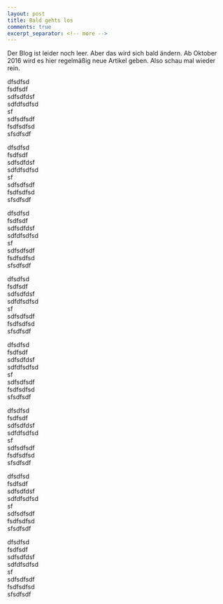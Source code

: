 ```yaml
---
layout: post
title: Bald gehts los
comments: true
excerpt_separator: <!-- more -->
---
```


Der Blog ist leider noch leer. Aber das wird sich bald ändern. Ab Oktober 2016 wird es hier regelmäßig neue Artikel geben. Also schau mal wieder rein.

dfsdfsd  
fsdfsdf  
sdfsdfdsf  
sdfdfsdfsd  
sf  
sdfsdfsdf  
fsdfsdfsd  
sfsdfsdf  

dfsdfsd  
fsdfsdf  
sdfsdfdsf  
sdfdfsdfsd  
sf  
sdfsdfsdf  
fsdfsdfsd  
sfsdfsdf  

dfsdfsd  
fsdfsdf  
sdfsdfdsf  
sdfdfsdfsd  
sf  
sdfsdfsdf  
fsdfsdfsd  
sfsdfsdf  

dfsdfsd  
fsdfsdf  
sdfsdfdsf  
sdfdfsdfsd  
sf  
sdfsdfsdf  
fsdfsdfsd  
sfsdfsdf  

dfsdfsd  
fsdfsdf  
sdfsdfdsf  
sdfdfsdfsd  
sf  
sdfsdfsdf  
fsdfsdfsd  
sfsdfsdf  

dfsdfsd  
fsdfsdf  
sdfsdfdsf  
sdfdfsdfsd  
sf  
sdfsdfsdf  
fsdfsdfsd  
sfsdfsdf  

dfsdfsd  
fsdfsdf  
sdfsdfdsf  
sdfdfsdfsd  
sf  
sdfsdfsdf  
fsdfsdfsd  
sfsdfsdf  

dfsdfsd  
fsdfsdf  
sdfsdfdsf  
sdfdfsdfsd  
sf  
sdfsdfsdf  
fsdfsdfsd  
sfsdfsdf  

